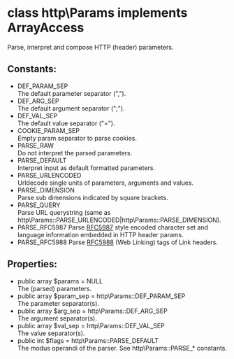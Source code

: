 # class http\Params implements ArrayAccess

Parse, interpret and compose HTTP (header) parameters.

## Constants:

* DEF_PARAM_SEP  
  The default parameter separator (",").
* DEF_ARG_SEP  
  The default argument separator (";").
* DEF_VAL_SEP  
  The default value separator ("=").
* COOKIE_PARAM_SEP  
  Empty param separator to parse cookies.
* PARSE_RAW  
  Do not interpret the parsed parameters.
* PARSE_DEFAULT  
  Interpret input as default formatted parameters.
* PARSE_URLENCODED  
  Urldecode single units of parameters, arguments and values.
* PARSE_DIMENSION  
  Parse sub dimensions indicated by square brackets.
* PARSE_QUERY  
  Parse URL querystring (same as http\Params::PARSE_URLENCODED|http\Params::PARSE_DIMENSION).
* PARSE_RFC5987
  Parse [RFC5987](http://tools.ietf.org/html/rfc5987) style encoded character set and language information embedded in HTTP header params.
* PARSE_RFC5988
  Parse [RFC5988](http://tools.ietf.org/html/rfc5988) (Web Linking) tags of Link headers.

## Properties:

* public array $params = NULL  
  The (parsed) parameters.
* public array $param_sep = http\Params::DEF_PARAM_SEP  
  The parameter separator(s).
* public array $arg_sep = http\Params::DEF_ARG_SEP  
  The argument separator(s).
* public array $val_sep = http\Params::DEF_VAL_SEP  
  The value separator(s).
* public int $flags = http\Params::PARSE_DEFAULT  
  The modus operandi of the parser. See http\Params::PARSE_* constants.
